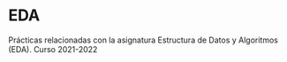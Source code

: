 # EDA
Prácticas relacionadas con la asignatura Estructura de Datos y Algoritmos (EDA). Curso 2021-2022
